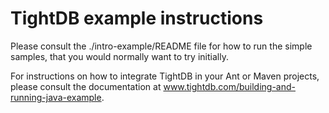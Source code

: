TightDB example instructions
============================

Please consult the ./intro-example/README file for how to run the simple samples,
that you would normally want to try initially.

For instructions on how to integrate TightDB in your Ant or Maven projects,
please consult the documentation at www.tightdb.com/building-and-running-java-example.
